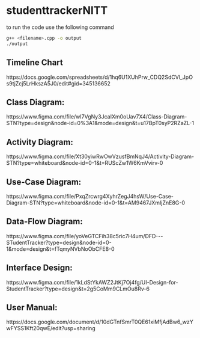# studenttrackerNITT

to run the code use the following command

```bash 
g++ <filename>.cpp -o output
./output
```

<h2>Timeline Chart</h2>
https://docs.google.com/spreadsheets/d/1hq6U1XUhPrw_CDQ2SdCVl_JpOs9tjZcj5LrHkszA5J0/edit#gid=345136652

<h2>Class Diagram:</h2>
https://www.figma.com/file/wI7VgNy3JcaIXm0oUav7X4/Class-Diagram-STN?type=design&node-id=0%3A1&mode=design&t=u17BpT0syP2RZaZL-1

<h2>Activity Diagram:</h2>
https://www.figma.com/file/Xt30yiwRwOwVzusfBmNqJ4/Activity-Diagram-STN?type=whiteboard&node-id=0-1&t=RUScZw1W6KmVvirv-0

<h2>Use-Case Diagram:</h2>
https://www.figma.com/file/PxqZrcwrg4XyhrZegJ4hsW/Use-Case-Diagram-STN?type=whiteboard&node-id=0-1&t=AM9467JXmIjZnE8G-0

<h2>Data-Flow Diagram:</h2>
https://www.figma.com/file/yoVeGTCFih38c5ric7H4um/DFD---STudentTracker?type=design&node-id=0-1&mode=design&t=fTqmyNVbNoObCFE8-0

<h2>Interface Design:</h2>
https://www.figma.com/file/1kLdStYkAWZ2JtKj7Oj4fg/UI-Design-for-StudentTracker?type=design&t=2g5CoMm9CLmOu8Rv-6

<h2>User Manual: </h2>
https://docs.google.com/document/d/10dGTnfSmrT0QE61xiMfjAdBw6_wzYwFYSS1Kft20qwE/edit?usp=sharing
